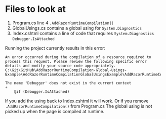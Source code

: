 # Files to look at
1. Program.cs line 4 `.AddRazorRuntimeCompilation()`
2. GlobalUsings.cs contains a global using for `System.Diagnostics`
3. Index.cshtml contains a line of code that requires `System.Diagnostics` `Debugger.IsAttached`

Running the project currently results in this error:
```
An error occurred during the compilation of a resource required to process this request. Please review the following specific error details and modify your source code appropriately.
C:\Git\GitHub\AddRazorRuntimeCompilation-Global-Usings-Example\AddRazorRuntimeCompilationGlobalUsingsExample\AddRazorRuntimeCompilationGlobalUsingsExample\Views\Home\Index.cshtml

The name 'Debugger' does not exist in the current context
+
    @if (Debugger.IsAttached)
```

If you add the using back to Index.cshtml it will work. Or if you remove `.AddRazorRuntimeCompilation()` from Program.cs
The global using is not picked up when the page is compiled at runtime.